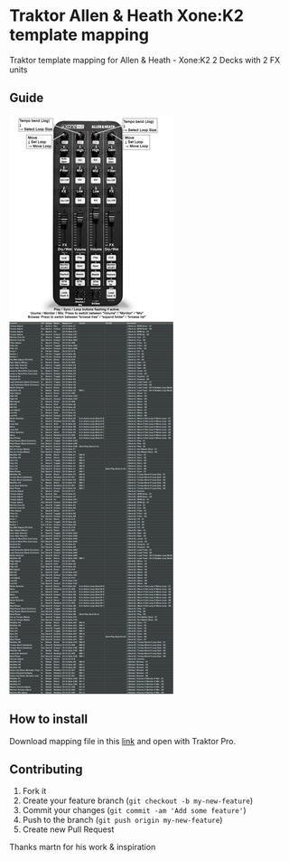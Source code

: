 Traktor Allen & Heath Xone:K2 template mapping
===========================================================

Traktor template mapping for Allen &amp; Heath - Xone:K2 2 Decks with 2 FX units

## Guide
![traktor mapping](https://raw.githubusercontent.com/Binomio/Traktor-Allen-Heath-Xone-K2-mapping-2-Decks-with-2-FX-units/master/guide.png "Guide template mapping")

## How to install

Download mapping file in this [link](http://bit.ly/traktor-K2-mapping) and open with Traktor Pro.

## Contributing

1. Fork it
2. Create your feature branch (`git checkout -b my-new-feature`)
3. Commit your changes (`git commit -am 'Add some feature'`)
4. Push to the branch (`git push origin my-new-feature`)
5. Create new Pull Request


Thanks martn for his work & inspiration

